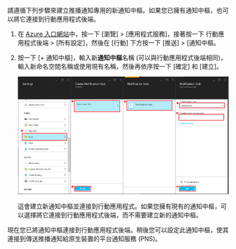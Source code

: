 請遵循下列步驟來建立推播通知專用的新通知中樞。如果您已擁有通知中樞，也可以將它連接到行動應用程式後端。

1. 在 [Azure 入口網站]中，按一下 [瀏覽] > [應用程式服務]，接著按一下 行動應用程式後端 > [所有設定]，然後在 [行動] 下方按一下 [推送] > [通知中樞。

2. 按一下 [+ 通知中樞]，輸入新**通知中樞**名稱 (可以與行動應用程式後端相同)，輸入新命名空間名稱或使用現有名稱，然後再依序按一下 [確定] 和 [建立]。

	![](./media/app-service-mobile-create-notification-hub/create-new-hub-flow.png)

	這會建立新通知中樞並連接到行動應用程式。如果您擁有現有的通知中樞，可以選擇將它連接到行動應用程式後端，而不需要建立新的通知中樞。

現在您已將通知中樞連接到行動應用程式後端。稍後您可以設定此通知中樞，使其連接到傳送推播通知給原生裝置的平台通知服務 (PNS)。

[Azure 入口網站]: https://portal.azure.com/

<!---HONumber=AcomDC_1203_2015-->